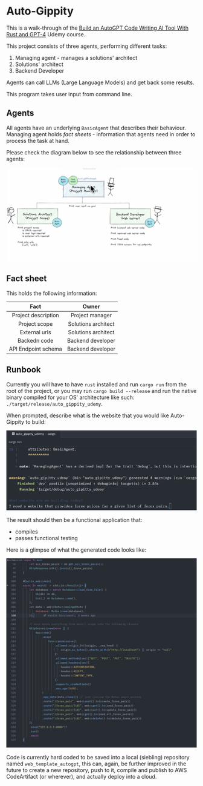 # Auto-Gippity

This is a walk-through of the [Build an AutoGPT Code Writing AI Tool With Rust and GPT-4](https://www.udemy.com/course/autogpt-gpt4-code-writing-ai) Udemy course.

This project consists of three agents, performing different tasks:

1. Managing agent - manages a solutions' architect
2. Solutions' architect
3. Backend Developer

Agents can call LLMs (Large Language Models) and get back some results.

This program takes user input from command line.

## Agents

All agents have an underlying `BasicAgent` that describes their behaviour. Managing agent holds
_fact sheets_ - information that agents need in order to process the task at hand.

Please check the diagram below to see the relationship between three agents:

![Agents diagram](images/agents_relationship.png)

## Fact sheet

This holds the following information:

|        Fact         |        Owner        |
| :-----------------: | :-----------------: |
| Project description |   Project manager   |
|    Project scope    | Solutions architect |
|    External urls    | Solutions architect |
|    Backedn code     |  Backend developer  |
| API Endpoint schema |  Backend developer  |

## Runbook

Currently you will have to have `rust` installed and run `cargo run` from the root of the project, or
you may run `cargo build --release` and run the native binary compiled for your OS' architecture
like such: `./target/release/auto_gippity_udemy`.

When prompted, describe what is the website that you would like Auto-Gippity to build:

![prompt example](images/prompt_be_like.png)

The result should then be a functional application that:

- compiles
- passes functional testing

Here is a glimpse of what the generated code looks like:

![result](images/result.png)

Code is currently hard coded to be saved into a local (siebling) repository named `web_template_autogpt`,
this can, again, be further improved in the future to create a new repository, push to it, compile and
publish to AWS CodeArtifact (or wherever), and actually deploy into a cloud.

